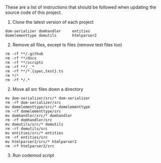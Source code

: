 These are a list of instructions that should be followed when updating the
source code of this project.

1. Clone the latest version of each project

```
dom-serializer domhandler     entities
domelementtype domutils       htmlparser2
```

2. Remove all files, except ts files (remove test files too)

```
rm -rf **/.github
rm -rf **/docs
rm -rf **/scripts
rm -rf **/__*
rm -rf **/*.{spec,test}.ts
rm */*
rm -rf */.*
```

2. Move all src files down a directory

```
mv dom-serializer/src/* dom-serializer
rm -rf dom-serializer/src
mv domelementtype/src/* domelementtype
rm -rf domelementtype/src
mv domhandler/src/* domhandler
rm -rf domhandler/src
mv domutils/src/* domutils
rm -rf domutils/src
mv entities/src/* entities
rm -rf entities/src
mv htmlparser2/src/* htmlparser2
rm -rf htmlparser2/src
```

3. Run codemod script

```

```
